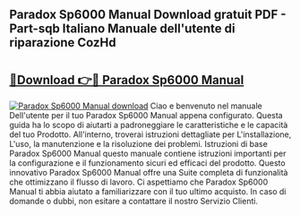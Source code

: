 ## Paradox Sp6000 Manual Download gratuit PDF - Part-sqb Italiano Manuale dell'utente di riparazione CozHd

# <h2><a href="http://dfcjh0.blite.top/?on=Paradox+Sp6000+Manual">🔗Download 👉🔴 Paradox Sp6000 Manual</a></h2>

[![Paradox Sp6000 Manual download](https://i.imgur.com/lujVjoI.png)](http://dfcjh0.blite.top/?on=Paradox+Sp6000+Manual)
Ciao e benvenuto nel manuale Dell'utente per il tuo Paradox Sp6000 Manual appena configurato. Questa guida ha lo scopo di aiutarti a padroneggiare le caratteristiche e le capacità del tuo Prodotto. All'interno, troverai istruzioni dettagliate per L'installazione, L'uso, la manutenzione e la risoluzione dei problemi. Istruzioni di base Paradox Sp6000 Manual questo manuale contiene istruzioni importanti per la configurazione e il funzionamento sicuri ed efficaci del prodotto. Questo innovativo Paradox Sp6000 Manual offre una Suite completa di funzionalità che ottimizzano il flusso di lavoro. Ci aspettiamo che Paradox Sp6000 Manual ti abbia aiutato a familiarizzare con il tuo ultimo acquisto. In caso di domande o dubbi, non esitare a contattare il nostro Servizio Clienti.
